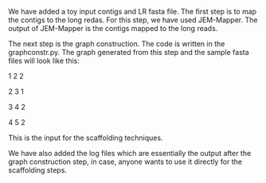 We have added a toy input contigs and LR fasta file. The first step is to map the contigs to the long redas. For this step, we have used JEM-Mapper.
The output of JEM-Mapper is the contigs mapped to the long reads.

The next step is the graph construction. The code is written in the graphconstr.py. 
The graph generated from this step and the sample fasta files will look like this:

1 2 2

2 3 1

3 4 2

4 5 2

This is the input for the scaffolding techniques. 

We have also added the log files which are essentially the output after the graph construction step, in case, anyone wants to use it directly for the scaffolding steps.
